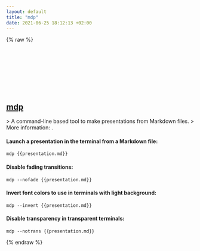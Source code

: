 ```yaml
---
layout: default
title: "mdp"
date: 2021-06-25 18:12:13 +02:00
---
```

{% raw %}
<h2 id="mdp">
  <a href="/en/common/mdp.html">mdp</a> <a href="#mdp"><svg class="icon">
    <use href="/assets/images/unicode_sprite.svg#link" />
  </svg></a>
</h2>
> A command-line based tool to make presentations from Markdown files.
> More information: <https://github.com/visit1985/mdp>.

#### Launch a presentation in the terminal from a Markdown file:
```shell
mdp {{presentation.md}}
```
#### Disable fading transitions:
```shell
mdp --nofade {{presentation.md}}
```
#### Invert font colors to use in terminals with light background:
```shell
mdp --invert {{presentation.md}}
```
#### Disable transparency in transparent terminals:
```shell
mdp --notrans {{presentation.md}}
```
{% endraw %}